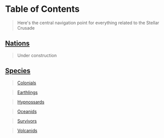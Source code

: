 #   Table of Contents

>   Here's the central navigation point for everything related to the Stellar Crusade

##  [Nations](nations/NationNavigation.md)

>   Under construction

##  [Species](species/SpeciesNavigation.md)

>   [Colonials](/species/Colonials.md)

>   [Earthlings](/species/Earthlings.md)

>   [Hypnossards](/species/Hypnossards.md)

>   [Oceanids](/species/Oceanids.md)

>   [Survivors](/species/Survivors.md)

>   [Volcanids](/species/Volcanids.md)
